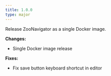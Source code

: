 ```yaml
---
title: 1.0.0
type: major
---
```


Release ZooNavigator as a single Docker image.


**Changes:**

* Single Docker image release

**Fixes:**

* Fix save button keyboard shortcut in editor
